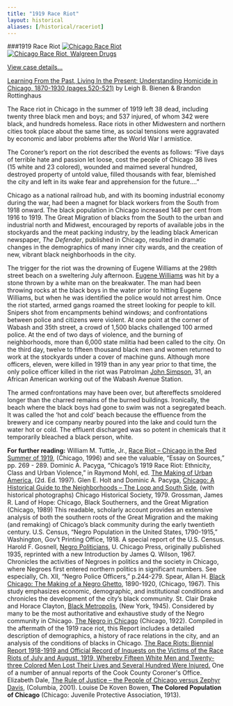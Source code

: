```yaml
---
title: "1919 Race Riot"
layout: historical
aliases: [/historical/raceriot]
---
```


###1919 Race Riot
[![Chicago Race Riot](/img/historical/movements/raceriot/race_riot.jpg)](/historical/timeline/1919/397)
[![Chicago Race Riot, Walgreen Drugs](/img/historical/movements/raceriot/walgreens_drugs.jpg)](/historical/timeline/1919/403)

[View case details...](/database/5559)

[Learning From the Past, Living In the Present: Understanding Homicide in Chicago, 1870-1930 (pages 520-521)](/docs_fk/homicide/JCLC520-521.pdf) by Leigh B. Bienen & Brandon Rottinghaus

The Race riot in Chicago in the summer of 1919 left 38 dead, including twenty three black men and boys; and 537 injured, of whom 342 were black, and hundreds homeless. Race riots in other Midwestern and northern cities took place about the same time, as social tensions were aggravated by economic and labor problems after the World War I armistice.

The Coroner’s report on the riot described the events as follows: “Five days of terrible hate and passion let loose, cost the people of Chicago 38 lives (15 white and 23 colored), wounded and maimed several hundred, destroyed property of untold value, filled thousands with fear, blemished the city and left in its wake fear and apprehension for the future....”

Chicago as a national railroad hub, and with its booming industrial economy during the war, had been a magnet for black workers from the South from 1918 onward. The black population in Chicago increased 148 per cent from 1916 to 1919. The Great Migration of blacks from the South to the urban and industrial north and Midwest, encouraged by reports of available jobs in the stockyards and the meat packing industry, by the leading black American newspaper, *The Defender*, published in Chicago, resulted in dramatic changes in the demographics of many inner city wards, and the creation of new, vibrant black neighborhoods in the city.

The trigger for the riot was the drowning of Eugene Williams at the 298th street beach on a sweltering July afternoon. [Eugene Williams](/database/5420) was hit by a stone thrown by a white man on the breakwater. The man had been throwing rocks at the black boys in the water prior to hitting Eugene Williams, but when he was identified the police would not arrest him. Once the riot started, armed gangs roamed the street looking for people to kill. Snipers shot from encampments behind windows; and confrontations between police and citizens were violent. At one point at the corner of Wabash and 35th street, a crowd of 1,500 blacks challenged 100 armed police. At the end of two days of violence, and the burning of neighborhoods, more than 6,000 state militia had been called to the city. On the third day, twelve to fifteen thousand black men and women returned to work at the stockyards under a cover of machine guns. Although more officers, eleven, were killed in 1919 than in any year prior to that time, the only police officer killed in the riot was Patrolman [John Simpson](/database/5084/?page=1), 31, an African American working out of the Wabash Avenue Station.

The armed confrontations may have been over, but aftereffects smoldered longer than the charred remains of the burned buildings. Ironically, the beach where the black boys had gone to swim was not a segregated beach. It was called the ‘hot and cold’ beach because the effluence from the brewery and ice company nearby poured into the lake and could turn the water hot or cold. The effluent discharged was so potent in chemicals that it temporarily bleached a black person, white.

**For further reading:**
   William M. Tuttle, Jr., [Race Riot – Chicago in the Red Summer of 1919](https://www.amazon.com/exec/obidos/tg/detail/-/0252065867/qid=1086272530/sr=1-1/ref=sr_1_1/104-5698753-1575148?v=glance&s=books), (Chicago, 1996) and see the valuable, “Essay on Sources,” pp. 269 - 289.
   Dominic A. Pacyga, “Chicago’s 1919 Race Riot: Ethnicity, Class and Urban Violence,” in Raymond Mohl, ed. [The Making of Urban America](https://www.amazon.com/exec/obidos/tg/detail/-/0842026398/ref=lpr_g_1/104-5698753-1575148?v=glance&s=books), (2d. Ed. 1997).
   Glen E. Holt and Dominic A. Pacyga, [Chicago: A Historical Guide to the Neighborhoods – The Loop and South Side](https://www.amazon.com/exec/obidos/tg/detail/-/0226104133/qid=1086272624/sr=1-1/ref=sr_1_1/104-5698753-1575148?v=glance&s=books), (with historical photographs) Chicago Historical Society, 1979.
   Grossman, James R. Land of Hope: Chicago, Black Southerners, and the Great Migration (Chicago, 1989) This readable, scholarly account provides an extensive analysis of both the southern roots of the Great Migration and the making (and remaking) of Chicago’s black community during the early twentieth century.
   U.S. Census, “Negro Population in the United States, 1790-1915,” Washington, Gov’t Printing Office, 1918. A special report of the U.S. Census.
   Harold F. Gosnell, [Negro Politicians](https://www.amazon.com/exec/obidos/tg/detail/-/0226304930/qid=1086272829/sr=1-1/ref=sr_1_1/104-5698753-1575148?v=glance&s=books), U. Chicago Press, originally published 1935, reprinted with a new Introduction by James Q. Wilson, 1967. Chronicles the activities of Negroes in politics and the society in Chicago, where Negroes first entered northern politics in significant numbers. See especially, Ch. XII, “Negro Police Officers,” p.244-279.
   Spear, Allan H. [Black Chicago: The Making of a Negro Ghetto](https://www.amazon.com/exec/obidos/tg/detail/-/0226768570/qid=1086272868/sr=1-1/ref=sr_1_1/104-5698753-1575148?v=glance&s=books), 1890-1920, (Chicago, 1967). This study emphasizes economic, demographic, and institutional conditions and chronicles the development of the city’s black community.
   St. Clair Drake and Horace Clayton, [Black Metropolis](https://www.amazon.com/exec/obidos/tg/detail/-/0226162346/qid=1086272897/sr=1-1/ref=sr_1_1/104-5698753-1575148?v=glance&s=books), (New York, 1945). Considered by many to be the most authoritative and exhaustive study of the Negro community in Chicago.
   [The Negro in Chicago](https://www.chipublib.org/browse/chicago-history/) (Chicago, 1922). Compiled in the aftermath of the 1919 race riot, this Report includes a detailed description of demographics, a history of race relations in the city, and an analysis of the conditions of blacks in Chicago.
   [The Race Riots: Biennial Report 1918-1919 and Official Record of Inquests on the Victims of the Race Riots of July and August, 1919, Whereby Fifteen White Men and Twenty-three Colored Men Lost Their Lives and Several Hundred Were Injured.](https://www.chipublib.org/browse/chicago-history/) One of a number of annual reports of the Cook County Coroner's Office.
   Elizabeth Dale, [The Rule of Justice – the People of Chicago versus Zephyr Davis](https://www.amazon.com/exec/obidos/tg/detail/-/0814250688/qid=1086273068/sr=1-1/ref=sr_1_1/104-5698753-1575148?v=glance&s=books), (Columbia, 2001).
   Louise De Koven Bowen, __The Colored Population of Chicago__ (Chicago: Juvenile Protective Association, 1913).
